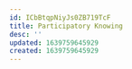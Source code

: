 ```yaml
---
id: ICbBtqpNiyJs0ZB719TcF
title: Participatory Knowing
desc: ''
updated: 1639759645929
created: 1639759645929
---
```


